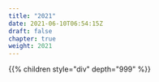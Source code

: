 ```yaml
---
title: "2021"
date: 2021-06-10T06:54:15Z
draft: false
chapter: true
weight: 2021
---
```


{{% children style="div" depth="999" %}}
